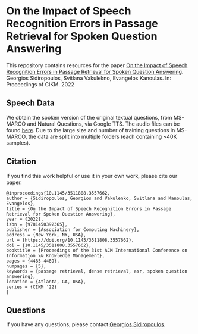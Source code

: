 # On the Impact of Speech Recognition Errors in Passage Retrieval for Spoken Question Answering

This repository contains resources for the paper [On the Impact of Speech Recognition Errors in Passage Retrieval for Spoken Question Answering](https://dl.acm.org/doi/abs/10.1145/3511808.3557662). Georgios Sidiropoulos, Svitlana Vakulekno, Evangelos Kanoulas. In: Proceedings of CIKM. 2022

## Speech Data
We obtain the spoken version of the original textual questions, from MS-MARCO and Natural Questions, via Google TTS. The audio files can be found [here](https://surfdrive.surf.nl/files/index.php/s/esYLF2TkfB0nEeB). Due to the large size and number of training questions in MS-MARCO, the data are split into multiple folders (each containing ~40K samples).

## Citation
If you find this work helpful or use it in your own work, please cite our paper. 
```
@inproceedings{10.1145/3511808.3557662,
author = {Sidiropoulos, Georgios and Vakulenko, Svitlana and Kanoulas, Evangelos},
title = {On the Impact of Speech Recognition Errors in Passage Retrieval for Spoken Question Answering},
year = {2022},
isbn = {9781450392365},
publisher = {Association for Computing Machinery},
address = {New York, NY, USA},
url = {https://doi.org/10.1145/3511808.3557662},
doi = {10.1145/3511808.3557662},
booktitle = {Proceedings of the 31st ACM International Conference on Information \& Knowledge Management},
pages = {4485–4489},
numpages = {5},
keywords = {passage retrieval, dense retrieval, asr, spoken question answering},
location = {Atlanta, GA, USA},
series = {CIKM '22}
}
```

## Questions
If you have any questions, please contact [Georgios Sidiropoulos](mailto:g.sidiropoulos@uva.nl).
